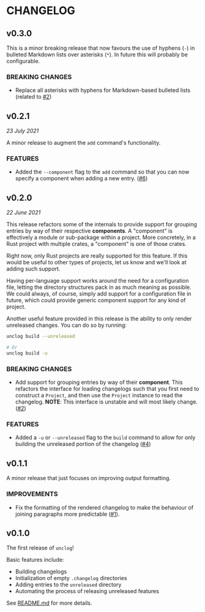# CHANGELOG

## v0.3.0

This is a minor breaking release that now favours the use of hyphens (`-`) in
bulleted Markdown lists over asterisks (`*`). In future this will probably be
configurable.

### BREAKING CHANGES

- Replace all asterisks with hyphens for Markdown-based bulleted lists (related
  to [#2](https://github.com/informalsystems/unclog/issues/2))

## v0.2.1

*23 July 2021*

A minor release to augment the `add` command's functionality.

### FEATURES

* Added the `--component` flag to the `add` command so that you can now specify
  a component when adding a new entry.
  ([#6](https://github.com/informalsystems/unclog/issues/6))

## v0.2.0

*22 June 2021*

This release refactors some of the internals to provide support for grouping
entries by way of their respective **components**. A "component" is effectively
a module or sub-package within a project. More concretely, in a Rust project
with multiple crates, a "component" is one of those crates.

Right now, only Rust projects are really supported for this feature. If this
would be useful to other types of projects, let us know and we'll look at adding
such support.

Having per-language support works around the need for a configuration file,
letting the directory structures pack in as much meaning as possible. We could
always, of course, simply add support for a configuration file in future, which
could provide generic component support for any kind of project.

Another useful feature provided in this release is the ability to only render
unreleased changes. You can do so by running:

```bash
unclog build --unreleased

# Or
unclog build -u
```

### BREAKING CHANGES

* Add support for grouping entries by way of their **component**. This refactors
  the interface for loading changelogs such that you first need to construct a
  `Project`, and then use the `Project` instance to read the changelog.
  **NOTE**: This interface is unstable and will most likely change.
  ([#2](https://github.com/informalsystems/unclog/issues/2))

### FEATURES

* Added a `-u` or `--unreleased` flag to the `build` command to allow for only
  building the unreleased portion of the changelog
  ([#4](https://github.com/informalsystems/unclog/pull/4))

## v0.1.1

A minor release that just focuses on improving output formatting.

### IMPROVEMENTS

* Fix the formatting of the rendered changelog to make the behaviour of joining
  paragraphs more predictable
  ([#1](https://github.com/informalsystems/unclog/pull/1)).

## v0.1.0

The first release of `unclog`!

Basic features include:

* Building changelogs
* Initialization of empty `.changelog` directories
* Adding entries to the `unreleased` directory
* Automating the process of releasing unreleased features

See [README.md](README.md) for more details.
